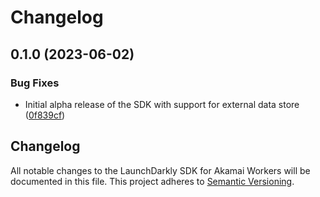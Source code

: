 # Changelog

## 0.1.0 (2023-06-02)


### Bug Fixes

* Initial alpha release of the SDK with support for external data store ([0f839cf](https://github.com/launchdarkly/js-core/commit/0f839cf5afe341a19007ddbd6a6f83fb2a7db0ab))

## Changelog

All notable changes to the LaunchDarkly SDK for Akamai Workers will be documented in this file. This project adheres to [Semantic Versioning](https://semver.org).

